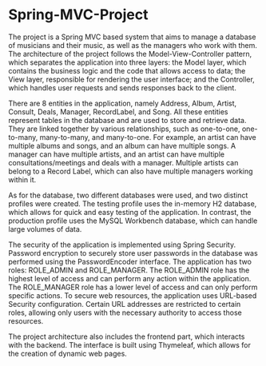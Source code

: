 # Spring-MVC-Project

The project is a Spring MVC based system that aims to manage a database of musicians and their music, as well as the managers who work with them. The architecture of the project follows the Model-View-Controller pattern, which separates the application into three layers: the Model layer, which contains the business logic and the code that allows access to data; the View layer, responsible for rendering the user interface; and the Controller, which handles user requests and sends responses back to the client.

There are 8 entities in the application, namely Address, Album, Artist, Consult, Deals, Manager, RecordLabel, and Song. All these entities represent tables in the database and are used to store and retrieve data. They are linked together by various relationships, such as one-to-one, one-to-many, many-to-many, and many-to-one. For example, an artist can have multiple albums and songs, and an album can have multiple songs. A manager can have multiple artists, and an artist can have multiple consultations/meetings and deals with a manager. Multiple artists can belong to a Record Label, which can also have multiple managers working within it.

As for the database, two different databases were used, and two distinct profiles were created. The testing profile uses the in-memory H2 database, which allows for quick and easy testing of the application. In contrast, the production profile uses the MySQL Workbench database, which can handle large volumes of data.

The security of the application is implemented using Spring Security. Password encryption to securely store user passwords in the database was performed using the PasswordEncoder interface. The application has two roles: ROLE_ADMIN and ROLE_MANAGER. The ROLE_ADMIN role has the highest level of access and can perform any action within the application. The ROLE_MANAGER role has a lower level of access and can only perform specific actions. To secure web resources, the application uses URL-based Security configuration. Certain URL addresses are restricted to certain roles, allowing only users with the necessary authority to access those resources.


The project architecture also includes the frontend part, which interacts with the backend. The interface is built using Thymeleaf, which allows for the creation of dynamic web pages.
